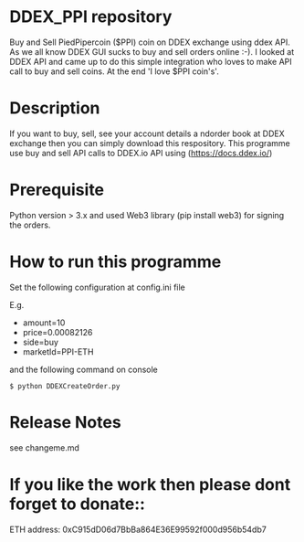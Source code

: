 # DDEX_PPI repository

Buy and Sell PiedPipercoin ($PPI) coin on DDEX exchange using ddex API. As we all know DDEX GUI sucks to buy and sell orders online :-). I looked at DDEX API and came up to do this simple integration who loves to make API call to buy and sell coins. At the end 'I love $PPI coin's'.


# Description

If you want to buy, sell, see your account details a ndorder book at DDEX exchange then you can simply download this respository. This programme use buy and sell API calls to DDEX.io API using (https://docs.ddex.io/)


# Prerequisite

Python version > 3.x and used Web3 library (pip install web3) for signing the orders.

# How to run this programme

Set the following configuration at config.ini file

E.g.
- amount=10
- price=0.00082126
- side=buy
- marketId=PPI-ETH

and the following command on console
```
$ python DDEXCreateOrder.py
```

# Release Notes
see changeme.md

# If you like the work then please dont forget to donate::
ETH address: 0xC915dD06d7BbBa864E36E99592f000d956b54db7





